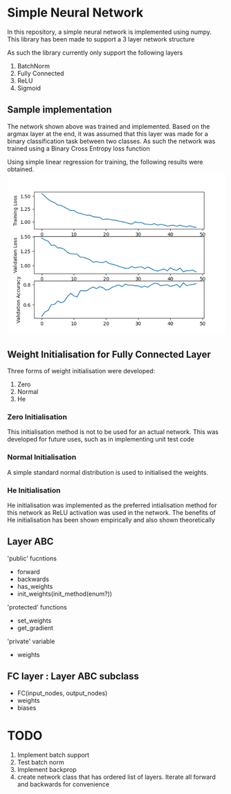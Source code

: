 ﻿# Simple Neural Network

In this repository, a simple neural network is implemented using numpy. This library has been made to support a 3 layer
network structure

As such the library currently only support the following layers

1. BatchNorm
2. Fully Connected
3. ReLU
4. Sigmoid

## Sample implementation

The network shown above was trained and implemented. Based on the argmax layer at the end, it was assumed that this
layer was made for a binary classification task between two classes. As such the network was trained using a Binary
Cross Entropy loss function

Using simple linear regression for training, the following results were obtained.
![Training Image](images/img.png)
## Weight Initialisation for Fully Connected Layer

Three forms of weight initialisation were developed:

1. Zero
2. Normal
3. He

### Zero Initialisation

This initialisation method is not to be used for an actual network. This was developed for future uses, such as in
implementing unit test code

### Normal Initialisation

A simple standard normal distribution is used to initialised the weights.

### He Initialisation

He initialisation was implemented as the preferred intialisation method for this network as ReLU activation was used in
the network. The benefits of He initialisation has been shown empirically and also shown theoretically

## Layer ABC

'public' fucntions

- forward
- backwards
- has_weights
- init_weights(init_method(enum?))

'protected' functions

- set_weights
- get_gradient

'private' variable

- weights

## FC layer : Layer ABC subclass

- FC(input_nodes, output_nodes)
- weights
- biases

# TODO

1. Implement batch support
1. Test batch norm
2. Implement backprop
3. create network class that has ordered list of layers. Iterate all forward and backwards for convenience
